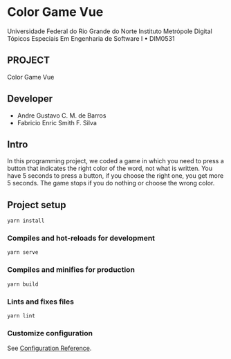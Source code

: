 # Color Game Vue
Universidade Federal do Rio Grande do Norte Instituto Metrópole Digital Tópicos Especiais Em Engenharia de Software I • DIM0531

## PROJECT
Color Game Vue

## Developer
 - Andre Gustavo C. M. de Barros
 - Fabricio Enric Smith F. Silva

## Intro
In this programming project, we coded a game in which you need to press a button that indicates the right color of the word, not what is written. You have 5 seconds to press a button, if you choose the right one, you get more 5 seconds. The game stops if you do nothing or choose the wrong color.

## Project setup
```
yarn install
```

### Compiles and hot-reloads for development
```
yarn serve
```

### Compiles and minifies for production
```
yarn build
```

### Lints and fixes files
```
yarn lint
```

### Customize configuration
See [Configuration Reference](https://cli.vuejs.org/config/).
